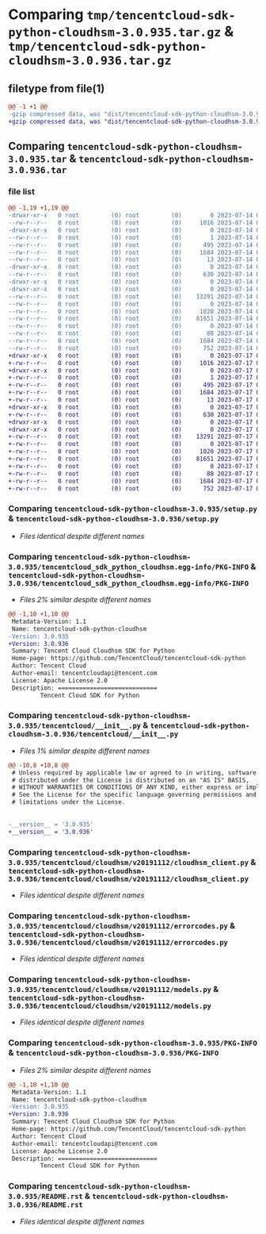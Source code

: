 # Comparing `tmp/tencentcloud-sdk-python-cloudhsm-3.0.935.tar.gz` & `tmp/tencentcloud-sdk-python-cloudhsm-3.0.936.tar.gz`

## filetype from file(1)

```diff
@@ -1 +1 @@
-gzip compressed data, was "dist/tencentcloud-sdk-python-cloudhsm-3.0.935.tar", last modified: Fri Jul 14 00:20:20 2023, max compression
+gzip compressed data, was "dist/tencentcloud-sdk-python-cloudhsm-3.0.936.tar", last modified: Mon Jul 17 00:21:14 2023, max compression
```

## Comparing `tencentcloud-sdk-python-cloudhsm-3.0.935.tar` & `tencentcloud-sdk-python-cloudhsm-3.0.936.tar`

### file list

```diff
@@ -1,19 +1,19 @@
-drwxr-xr-x   0 root         (0) root         (0)        0 2023-07-14 00:20:20.000000 tencentcloud-sdk-python-cloudhsm-3.0.935/
--rw-r--r--   0 root         (0) root         (0)     1016 2023-07-14 00:20:20.000000 tencentcloud-sdk-python-cloudhsm-3.0.935/setup.py
-drwxr-xr-x   0 root         (0) root         (0)        0 2023-07-14 00:20:20.000000 tencentcloud-sdk-python-cloudhsm-3.0.935/tencentcloud_sdk_python_cloudhsm.egg-info/
--rw-r--r--   0 root         (0) root         (0)        1 2023-07-14 00:20:20.000000 tencentcloud-sdk-python-cloudhsm-3.0.935/tencentcloud_sdk_python_cloudhsm.egg-info/dependency_links.txt
--rw-r--r--   0 root         (0) root         (0)      495 2023-07-14 00:20:20.000000 tencentcloud-sdk-python-cloudhsm-3.0.935/tencentcloud_sdk_python_cloudhsm.egg-info/SOURCES.txt
--rw-r--r--   0 root         (0) root         (0)     1684 2023-07-14 00:20:20.000000 tencentcloud-sdk-python-cloudhsm-3.0.935/tencentcloud_sdk_python_cloudhsm.egg-info/PKG-INFO
--rw-r--r--   0 root         (0) root         (0)       13 2023-07-14 00:20:20.000000 tencentcloud-sdk-python-cloudhsm-3.0.935/tencentcloud_sdk_python_cloudhsm.egg-info/top_level.txt
-drwxr-xr-x   0 root         (0) root         (0)        0 2023-07-14 00:20:20.000000 tencentcloud-sdk-python-cloudhsm-3.0.935/tencentcloud/
--rw-r--r--   0 root         (0) root         (0)      630 2023-07-14 00:20:20.000000 tencentcloud-sdk-python-cloudhsm-3.0.935/tencentcloud/__init__.py
-drwxr-xr-x   0 root         (0) root         (0)        0 2023-07-14 00:20:20.000000 tencentcloud-sdk-python-cloudhsm-3.0.935/tencentcloud/cloudhsm/
-drwxr-xr-x   0 root         (0) root         (0)        0 2023-07-14 00:20:20.000000 tencentcloud-sdk-python-cloudhsm-3.0.935/tencentcloud/cloudhsm/v20191112/
--rw-r--r--   0 root         (0) root         (0)    13291 2023-07-14 00:20:20.000000 tencentcloud-sdk-python-cloudhsm-3.0.935/tencentcloud/cloudhsm/v20191112/cloudhsm_client.py
--rw-r--r--   0 root         (0) root         (0)        0 2023-07-14 00:20:20.000000 tencentcloud-sdk-python-cloudhsm-3.0.935/tencentcloud/cloudhsm/v20191112/__init__.py
--rw-r--r--   0 root         (0) root         (0)     1020 2023-07-14 00:20:20.000000 tencentcloud-sdk-python-cloudhsm-3.0.935/tencentcloud/cloudhsm/v20191112/errorcodes.py
--rw-r--r--   0 root         (0) root         (0)    81651 2023-07-14 00:20:20.000000 tencentcloud-sdk-python-cloudhsm-3.0.935/tencentcloud/cloudhsm/v20191112/models.py
--rw-r--r--   0 root         (0) root         (0)        0 2023-07-14 00:20:20.000000 tencentcloud-sdk-python-cloudhsm-3.0.935/tencentcloud/cloudhsm/__init__.py
--rw-r--r--   0 root         (0) root         (0)       88 2023-07-14 00:20:20.000000 tencentcloud-sdk-python-cloudhsm-3.0.935/setup.cfg
--rw-r--r--   0 root         (0) root         (0)     1684 2023-07-14 00:20:20.000000 tencentcloud-sdk-python-cloudhsm-3.0.935/PKG-INFO
--rw-r--r--   0 root         (0) root         (0)      752 2023-07-14 00:20:20.000000 tencentcloud-sdk-python-cloudhsm-3.0.935/README.rst
+drwxr-xr-x   0 root         (0) root         (0)        0 2023-07-17 00:21:14.000000 tencentcloud-sdk-python-cloudhsm-3.0.936/
+-rw-r--r--   0 root         (0) root         (0)     1016 2023-07-17 00:21:14.000000 tencentcloud-sdk-python-cloudhsm-3.0.936/setup.py
+drwxr-xr-x   0 root         (0) root         (0)        0 2023-07-17 00:21:14.000000 tencentcloud-sdk-python-cloudhsm-3.0.936/tencentcloud_sdk_python_cloudhsm.egg-info/
+-rw-r--r--   0 root         (0) root         (0)        1 2023-07-17 00:21:14.000000 tencentcloud-sdk-python-cloudhsm-3.0.936/tencentcloud_sdk_python_cloudhsm.egg-info/dependency_links.txt
+-rw-r--r--   0 root         (0) root         (0)      495 2023-07-17 00:21:14.000000 tencentcloud-sdk-python-cloudhsm-3.0.936/tencentcloud_sdk_python_cloudhsm.egg-info/SOURCES.txt
+-rw-r--r--   0 root         (0) root         (0)     1684 2023-07-17 00:21:14.000000 tencentcloud-sdk-python-cloudhsm-3.0.936/tencentcloud_sdk_python_cloudhsm.egg-info/PKG-INFO
+-rw-r--r--   0 root         (0) root         (0)       13 2023-07-17 00:21:14.000000 tencentcloud-sdk-python-cloudhsm-3.0.936/tencentcloud_sdk_python_cloudhsm.egg-info/top_level.txt
+drwxr-xr-x   0 root         (0) root         (0)        0 2023-07-17 00:21:14.000000 tencentcloud-sdk-python-cloudhsm-3.0.936/tencentcloud/
+-rw-r--r--   0 root         (0) root         (0)      630 2023-07-17 00:21:14.000000 tencentcloud-sdk-python-cloudhsm-3.0.936/tencentcloud/__init__.py
+drwxr-xr-x   0 root         (0) root         (0)        0 2023-07-17 00:21:14.000000 tencentcloud-sdk-python-cloudhsm-3.0.936/tencentcloud/cloudhsm/
+drwxr-xr-x   0 root         (0) root         (0)        0 2023-07-17 00:21:14.000000 tencentcloud-sdk-python-cloudhsm-3.0.936/tencentcloud/cloudhsm/v20191112/
+-rw-r--r--   0 root         (0) root         (0)    13291 2023-07-17 00:21:14.000000 tencentcloud-sdk-python-cloudhsm-3.0.936/tencentcloud/cloudhsm/v20191112/cloudhsm_client.py
+-rw-r--r--   0 root         (0) root         (0)        0 2023-07-17 00:21:14.000000 tencentcloud-sdk-python-cloudhsm-3.0.936/tencentcloud/cloudhsm/v20191112/__init__.py
+-rw-r--r--   0 root         (0) root         (0)     1020 2023-07-17 00:21:14.000000 tencentcloud-sdk-python-cloudhsm-3.0.936/tencentcloud/cloudhsm/v20191112/errorcodes.py
+-rw-r--r--   0 root         (0) root         (0)    81651 2023-07-17 00:21:14.000000 tencentcloud-sdk-python-cloudhsm-3.0.936/tencentcloud/cloudhsm/v20191112/models.py
+-rw-r--r--   0 root         (0) root         (0)        0 2023-07-17 00:21:14.000000 tencentcloud-sdk-python-cloudhsm-3.0.936/tencentcloud/cloudhsm/__init__.py
+-rw-r--r--   0 root         (0) root         (0)       88 2023-07-17 00:21:14.000000 tencentcloud-sdk-python-cloudhsm-3.0.936/setup.cfg
+-rw-r--r--   0 root         (0) root         (0)     1684 2023-07-17 00:21:14.000000 tencentcloud-sdk-python-cloudhsm-3.0.936/PKG-INFO
+-rw-r--r--   0 root         (0) root         (0)      752 2023-07-17 00:21:14.000000 tencentcloud-sdk-python-cloudhsm-3.0.936/README.rst
```

### Comparing `tencentcloud-sdk-python-cloudhsm-3.0.935/setup.py` & `tencentcloud-sdk-python-cloudhsm-3.0.936/setup.py`

 * *Files identical despite different names*

### Comparing `tencentcloud-sdk-python-cloudhsm-3.0.935/tencentcloud_sdk_python_cloudhsm.egg-info/PKG-INFO` & `tencentcloud-sdk-python-cloudhsm-3.0.936/tencentcloud_sdk_python_cloudhsm.egg-info/PKG-INFO`

 * *Files 2% similar despite different names*

```diff
@@ -1,10 +1,10 @@
 Metadata-Version: 1.1
 Name: tencentcloud-sdk-python-cloudhsm
-Version: 3.0.935
+Version: 3.0.936
 Summary: Tencent Cloud Cloudhsm SDK for Python
 Home-page: https://github.com/TencentCloud/tencentcloud-sdk-python
 Author: Tencent Cloud
 Author-email: tencentcloudapi@tencent.com
 License: Apache License 2.0
 Description: ============================
         Tencent Cloud SDK for Python
```

### Comparing `tencentcloud-sdk-python-cloudhsm-3.0.935/tencentcloud/__init__.py` & `tencentcloud-sdk-python-cloudhsm-3.0.936/tencentcloud/__init__.py`

 * *Files 1% similar despite different names*

```diff
@@ -10,8 +10,8 @@
 # Unless required by applicable law or agreed to in writing, software
 # distributed under the License is distributed on an "AS IS" BASIS,
 # WITHOUT WARRANTIES OR CONDITIONS OF ANY KIND, either express or implied.
 # See the License for the specific language governing permissions and
 # limitations under the License.
 
 
-__version__ = '3.0.935'
+__version__ = '3.0.936'
```

### Comparing `tencentcloud-sdk-python-cloudhsm-3.0.935/tencentcloud/cloudhsm/v20191112/cloudhsm_client.py` & `tencentcloud-sdk-python-cloudhsm-3.0.936/tencentcloud/cloudhsm/v20191112/cloudhsm_client.py`

 * *Files identical despite different names*

### Comparing `tencentcloud-sdk-python-cloudhsm-3.0.935/tencentcloud/cloudhsm/v20191112/errorcodes.py` & `tencentcloud-sdk-python-cloudhsm-3.0.936/tencentcloud/cloudhsm/v20191112/errorcodes.py`

 * *Files identical despite different names*

### Comparing `tencentcloud-sdk-python-cloudhsm-3.0.935/tencentcloud/cloudhsm/v20191112/models.py` & `tencentcloud-sdk-python-cloudhsm-3.0.936/tencentcloud/cloudhsm/v20191112/models.py`

 * *Files identical despite different names*

### Comparing `tencentcloud-sdk-python-cloudhsm-3.0.935/PKG-INFO` & `tencentcloud-sdk-python-cloudhsm-3.0.936/PKG-INFO`

 * *Files 2% similar despite different names*

```diff
@@ -1,10 +1,10 @@
 Metadata-Version: 1.1
 Name: tencentcloud-sdk-python-cloudhsm
-Version: 3.0.935
+Version: 3.0.936
 Summary: Tencent Cloud Cloudhsm SDK for Python
 Home-page: https://github.com/TencentCloud/tencentcloud-sdk-python
 Author: Tencent Cloud
 Author-email: tencentcloudapi@tencent.com
 License: Apache License 2.0
 Description: ============================
         Tencent Cloud SDK for Python
```

### Comparing `tencentcloud-sdk-python-cloudhsm-3.0.935/README.rst` & `tencentcloud-sdk-python-cloudhsm-3.0.936/README.rst`

 * *Files identical despite different names*

